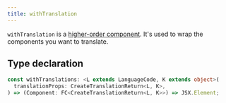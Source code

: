 ```yaml
---
title: withTranslation
---
```


`withTranslation` is a [higher-order component](https://legacy.reactjs.org/docs/higher-order-components.html). It's used to wrap the components you want to translate.

## Type declaration

```ts
const withTranslations: <L extends LanguageCode, K extends object>(
  translationProps: CreateTranslationReturn<L, K>,
) => (Component: FC<CreateTranslationReturn<L, K>>) => JSX.Element;
```
